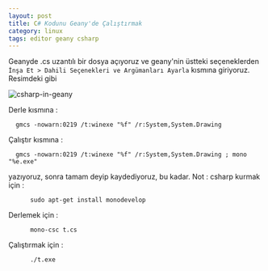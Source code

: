 ```yaml
---
layout: post
title: C# Kodunu Geany'de Çalıştırmak
category: linux
tags: editor geany csharp
---
```


Geanyde .cs uzantılı bir dosya açıyoruz ve geany'nin üstteki seçeneklerden  `İnşa Et > Dahili Seçenekleri ve Argümanları Ayarla` kısmına giriyoruz. Resimdeki gibi 

![csharp-in-geany](/file/csharp-in-geany.png)

Derle kısmına :

	  gmcs -nowarn:0219 /t:winexe "%f" /r:System,System.Drawing

Çalıştır kısmına :

	  gmcs -nowarn:0219 /t:winexe "%f" /r:System,System.Drawing ; mono "%e.exe"

yazıyoruz, sonra tamam deyip kaydediyoruz, bu kadar. Not : csharp kurmak için :

          sudo apt-get install monodevelop

Derlemek için :

          mono-csc t.cs

Çalıştırmak için :

          ./t.exe
